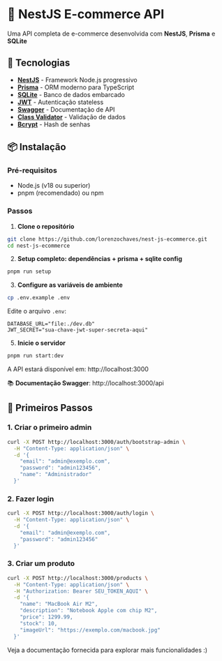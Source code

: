# 🛒 NestJS E-commerce API

Uma API completa de e-commerce desenvolvida com **NestJS**, **Prisma** e **SQLite**

## 🚀 Tecnologias

- **[NestJS](https://nestjs.com/)** - Framework Node.js progressivo
- **[Prisma](https://prisma.io/)** - ORM moderno para TypeScript
- **[SQLite](https://sqlite.org/)** - Banco de dados embarcado
- **[JWT](https://jwt.io/)** - Autenticação stateless
- **[Swagger](https://swagger.io/)** - Documentação de API
- **[Class Validator](https://github.com/typestack/class-validator)** - Validação de dados
- **[Bcrypt](https://github.com/kelektiv/node.bcrypt.js)** - Hash de senhas

## 📦 Instalação

### Pré-requisitos
- Node.js (v18 ou superior)
- pnpm (recomendado) ou npm

### Passos

1. **Clone o repositório**
```bash
git clone https://github.com/lorenzochaves/nest-js-ecommerce.git
cd nest-js-ecommerce
```

2. **Setup completo: dependências + prisma + sqlite config**
```bash
pnpm run setup
```

3. **Configure as variáveis de ambiente**
```bash
cp .env.example .env
```

Edite o arquivo `.env`:
```env
DATABASE_URL="file:./dev.db"
JWT_SECRET="sua-chave-jwt-super-secreta-aqui"
```

5. **Inicie o servidor**
```bash
pnpm run start:dev
```

A API estará disponível em: http://localhost:3000

📚 **Documentação Swagger**: http://localhost:3000/api

## 🎯 Primeiros Passos

### 1. Criar o primeiro admin
```bash
curl -X POST http://localhost:3000/auth/bootstrap-admin \
  -H "Content-Type: application/json" \
  -d '{
    "email": "admin@exemplo.com",
    "password": "admin123456",
    "name": "Administrador"
  }'
```

### 2. Fazer login
```bash
curl -X POST http://localhost:3000/auth/login \
  -H "Content-Type: application/json" \
  -d '{
    "email": "admin@exemplo.com",
    "password": "admin123456"
  }'
```

### 3. Criar um produto
```bash
curl -X POST http://localhost:3000/products \
  -H "Content-Type: application/json" \
  -H "Authorization: Bearer SEU_TOKEN_AQUI" \
  -d '{
    "name": "MacBook Air M2",
    "description": "Notebook Apple com chip M2",
    "price": 1299.99,
    "stock": 10,
    "imageUrl": "https://exemplo.com/macbook.jpg"
  }'
```
Veja a documentação fornecida para explorar mais funcionalidades :)

